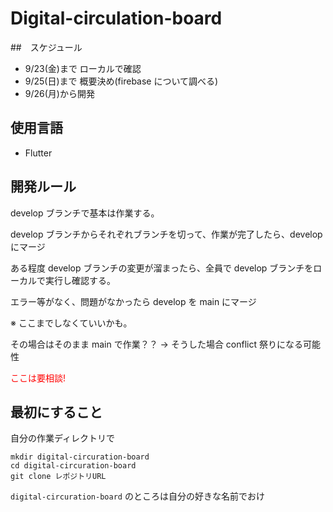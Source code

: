 # Digital-circulation-board

##　スケジュール

- 9/23(金)まで ローカルで確認
- 9/25(日)まで 概要決め(firebase について調べる)
- 9/26(月)から開発

## 使用言語

- Flutter

## 開発ルール

develop ブランチで基本は作業する。

develop ブランチからそれぞれブランチを切って、作業が完了したら、develop にマージ

ある程度 develop ブランチの変更が溜まったら、全員で develop ブランチをローカルで実行し確認する。

エラー等がなく、問題がなかったら develop を main にマージ

※ ここまでしなくていいかも。

その場合はそのまま main で作業？？ -> そうした場合 conflict 祭りになる可能性

<span style="color: red;"> ここは要相談! </span>

## 最初にすること

自分の作業ディレクトリで

```
mkdir digital-circuration-board
cd digital-circuration-board
git clone レポジトリURL
```

`digital-circuration-board` のところは自分の好きな名前でおけ

